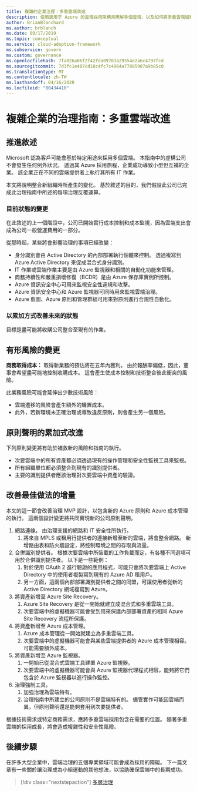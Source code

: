 ```yaml
---
title: 複雜的企業治理：多重雲端改進
description: 使用適用于 Azure 的雲端採用架構來瞭解多個雲端，以及如何將多重雲端組織與複雜的企業整合。
author: BrianBlanchard
ms.author: brblanch
ms.date: 09/17/2019
ms.topic: conceptual
ms.service: cloud-adoption-framework
ms.subservice: govern
ms.custom: governance
ms.openlocfilehash: 7fa026a06f2f42fda09783a29554e2a6c4797fcd
ms.sourcegitcommit: 7d3fc1e407cd18c4fc7c4964a77885907a9b85c0
ms.translationtype: MT
ms.contentlocale: zh-TW
ms.lasthandoff: 04/16/2020
ms.locfileid: "80434410"
---
```

<!-- cSpell:ignore MPLS -->

# <a name="governance-guide-for-complex-enterprises-multicloud-improvement"></a>複雜企業的治理指南：多重雲端改進

## <a name="advancing-the-narrative"></a>推進敘述

Microsoft 認為客戶可能會基於特定用途來採用多個雲端。 本指南中的虛構公司不會發生任何例外狀況。 透過其 Azure 採用旅程，企業成功導致小型但互補的企業。 該企業正在不同的雲端提供者上執行其所有 IT 作業。

本文將說明整合新組織時所產生的變化。 基於敘述的目的，我們假設此公司已完成此治理指南中所述的每項治理反覆運算。

### <a name="changes-in-the-current-state"></a>目前狀態的變更

在此敘述的上一個階段中，公司已開始實行成本控制和成本監視，因為雲端支出會成為公司一般營運費用的一部分。

從那時起，某些將會影響治理的事項已經改變：

- 身分識別會由 Active Directory 的內部部署執行個體來控制。 透過複寫到 Azure Active Directory 來促成混合式身分識別。
- IT 作業或雲端作業主要是由 Azure 監視器和相關的自動化功能來管理。
- 商務持續性和嚴重損壞修復（BCDR）是由 Azure 保存庫實例所控制。
- Azure 資訊安全中心可用來監視安全性違規和攻擊。
- Azure 資訊安全中心和 Azure 監視器可同時用來監視雲端治理。
- Azure 藍圖、Azure 原則和管理群組可用來對原則進行合規性自動化。

### <a name="incrementally-improve-the-future-state"></a>以累加方式改善未來的狀態

目標是盡可能將收購公司整合至現有的作業。

## <a name="changes-in-tangible-risks"></a>有形風險的變更

**商務取得成本：** 取得新業務的預估將在五年內獲利。 由於報酬率偏低，因此，董事會希望盡可能地控制收購成本。 這會產生使成本控制和技術整合彼此衝突的風險。

此業務風險可能會延伸出少數技術風險：

- 雲端遷移的風險會產生額外的購置成本。
- 此外，若新環境未正確治理或導致違反原則，則會產生另一個風險。

## <a name="incremental-improvement-of-the-policy-statements"></a>原則聲明的累加式改進

下列原則變更將有助於補救新的風險和指南的執行。

- 次要雲端中的所有資產都必須透過現有的操作管理和安全性監視工具來監視。
- 所有組織單位都必須整合到現有的識別提供者。
- 主要的識別提供者應該治理對次要雲端中資產的驗證。

## <a name="incremental-improvement-of-the-best-practices"></a>改善最佳做法的增量

本文的這一節會改善治理 MVP 設計，以包含新的 Azure 原則和 Azure 成本管理的執行。 這兩個設計變更將共同實現新的公司原則聲明。

1. 網路連線。 由治理支援的網路和 IT 安全性所執行。
    1. 將來自 MPLS 或租用行提供者的連接新增至新的雲端，將會整合網路。 新增路由表和防火牆設定，將控制環境之間的存取與流量。
2. 合併識別提供者。 根據次要雲端中所裝載的工作負載而定，有各種不同選項可用於合併識別提供者。 以下是一些範例：
    1. 對於使用 OAuth 2 進行驗證的應用程式，可能只會將次要雲端上 Active Directory 中的使用者複製寫到現有的 Azure AD 租用戶。
    2. 另一方面，這兩個內部部署識別提供者之間的同盟，可讓使用者從新的 Active Directory 網域複寫到 Azure。
3. 將資產新增至 Azure Site Recovery。
    1. Azure Site Recovery 是從一開始就建立成混合式和多重雲端工具。
    2. 次要雲端中的虛擬機器可能會受到用來保護內部部署資產的相同 Azure Site Recovery 流程所保護。
4. 將資產新增至 Azure 成本管理。
    1. Azure 成本管理從一開始就建立為多重雲端工具。
    2. 次要雲端中的虛擬機器可能會與某些雲端提供者的 Azure 成本管理相容。 可能需要額外成本。
5. 將資產新增至 Azure 監視器。
    1. 一開始已從混合式雲端工具建置 Azure 監視器。
    2. 次要雲端中的虛擬機器可能會與 Azure 監視器代理程式相容，能夠將它們包含於 Azure 監視器以進行操作監控。
6. 治理強制工具。
    1. 加強治理為雲端特有。
    2. 治理指南中所建立的公司原則不是雲端特有的。 儘管實作可能因雲端而異，但原則聲明還是能夠套用到次要提供者。

根據技術需求或特定商務需求，應將多重雲端採用包含在需要的位置。 隨著多重雲端的採用成長，將會造成複雜性和安全性風險。

## <a name="next-steps"></a>後續步驟

在許多大型企業中，雲端治理的五個專業領域可能會成為採用的障礙。 下一篇文章有一些關於讓治理成為小組運動的其他想法，以協助確保雲端中的長期成功。

> [!div class="nextstepaction"]
> [多層治理](./multiple-layers-of-governance.md)
